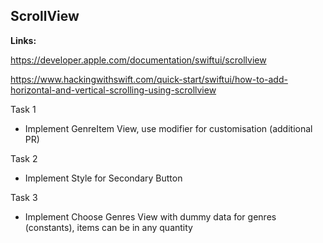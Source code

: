 ## ScrollView

**Links:**

https://developer.apple.com/documentation/swiftui/scrollview

https://www.hackingwithswift.com/quick-start/swiftui/how-to-add-horizontal-and-vertical-scrolling-using-scrollview

Task 1
- Implement GenreItem View, use modifier for customisation (additional PR)

Task 2
- Implement Style for Secondary Button

Task 3
- Implement Choose Genres View with dummy data for genres (constants), items can be in any quantity
